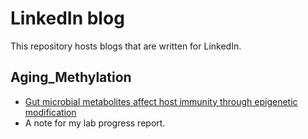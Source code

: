 # LinkedIn blog
This repository hosts blogs that are written for LinkedIn.

## Aging_Methylation
- [Gut microbial metabolites affect host immunity through epigenetic modification](Gut_metabolite_epigenetic.md)
- A note for my lab progress report.
